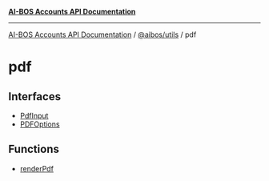[**AI-BOS Accounts API Documentation**](../../../README.md)

***

[AI-BOS Accounts API Documentation](../../../README.md) / [@aibos/utils](../README.md) / pdf

# pdf

## Interfaces

- [PdfInput](interfaces/PdfInput.md)
- [PDFOptions](interfaces/PDFOptions.md)

## Functions

- [renderPdf](functions/renderPdf.md)
